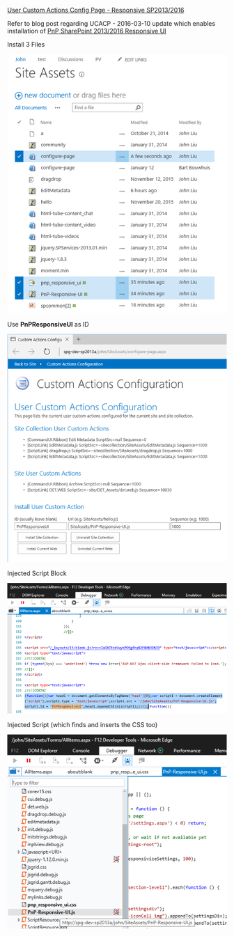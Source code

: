 
[User Custom Actions Config Page - Responsive SP2013/2016](http://johnliu.net/blog/2016/3/u1o3sximl08l60c3k0xzz4ep2fof2n) 

Refer to blog post regarding UCACP - 2016-03-10 update which enables installation of 
[PnP SharePoint 2013/2016 Responsive UI](https://github.com/OfficeDev/PnP-Tools/tree/master/Solutions/SharePoint.UI.Responsive)

Install 3 Files

![Install 3 Files](docs/ucacp-r1.png)

Use **PnPResponsiveUI** as ID

![PnPResponsiveUI ID](docs/ucacp-r2.png)

Injected Script Block

![Injected Script Block](docs/ucacp-r3.png)

Injected Script (which finds and inserts the CSS too)

![Injected JS and CSS](docs/ucacp-r4.png)

